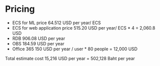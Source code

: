 # Pricing

* ECS for ML price 64.512 USD per year/ ECS​
* ECS for web application price 515.20 USD per year/ ECS \* 4 = 2,060.8 USD​
* RDB 906.08 USD per year​
* OBS 184.59 USD per year​
* Office 365 150 USD per year / user \* 80 people = 12,000 USD​

Total estimate cost 15,216 USD per year = 502,128 Baht per year​
